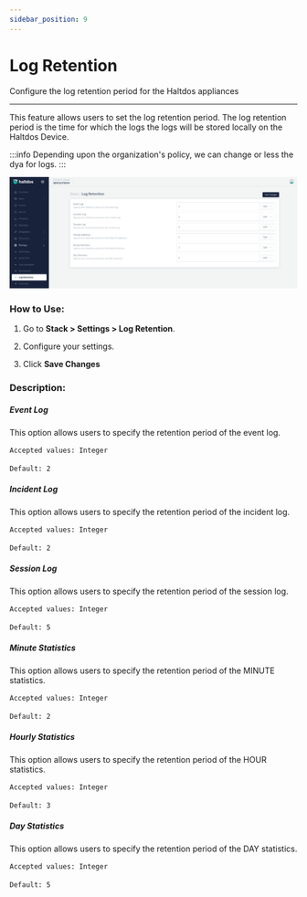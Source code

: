 ```yaml
---
sidebar_position: 9
---
```


# Log Retention

Configure the log retention period for the Haltdos appliances

---
This feature allows users to set the log retention period. The log retention period is the time for which the logs the logs will be stored locally on the Haltdos Device.

:::info
Depending upon the organization's policy, we can change or less the dya for logs.
:::

![aaa_policy](/img/platform/v7/docs/logr.png)

### How to Use:

1. Go to **Stack > Settings > Log Retention**.

2. Configure your settings.

3. Click **Save Changes**

### Description:

##### **Event Log**

This option allows users to specify the retention period of the event log.

    Accepted values: Integer

    Default: 2 

##### **Incident Log**

This option allows users to specify the retention period of the incident log.

    Accepted values: Integer

    Default: 2 

##### **Session Log**

This option allows users to specify the retention period of the session log.

    Accepted values: Integer

    Default: 5 

##### **Minute Statistics**

This option allows users to specify the retention period of the MINUTE statistics.

    Accepted values: Integer

    Default: 2 

##### **Hourly Statistics**

This option allows users to specify the retention period of the HOUR statistics.

    Accepted values: Integer

    Default: 3 

##### **Day Statistics**

This option allows users to specify the retention period of the DAY statistics.

    Accepted values: Integer

    Default: 5 
